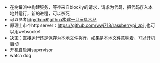 * 在树莓派中构建服务，等待来自blockly的请求，请求为代码，把代码存入本地并运行，新的进程，可以杀死
* 可以参考[用python和github构建一只玩具木马](http://blog.just4fun.site/use-python-and-github-create-Trojan-Horse.html)
* 原理上市个http server：https://github.com/wwj718/raspberrypi_api ,也可以用websocket
* 决策：直接运行还是保存为本地文件执行，如果是本地文件意味着，可以开机启动
* 开机自启用supervisor
* watch dog

